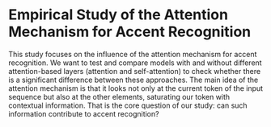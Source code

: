 # Empirical Study of the Attention Mechanism for Accent Recognition

This study focuses on the influence of the attention mechanism for accent recognition. We want to test and compare models with and without different attention-based layers (attention and self-attention) to check whether there is a significant difference between these approaches. The main idea of the attention mechanism is that it looks not only at the current token of the input sequence but also at the other elements, saturating our token with contextual information. That is the core question of our study: can such information contribute to accent recognition?

